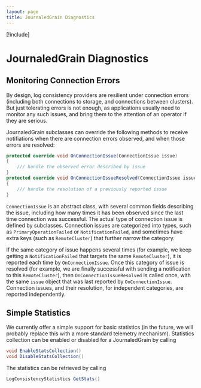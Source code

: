 ```yaml
---
layout: page
title: JournaledGrain Diagnostics
---
```


[!include[](../../warning-banner.md)]

# JournaledGrain Diagnostics


## Monitoring Connection Errors

By design, log consistency providers are resilient under connection errors (including both connections to storage, and connections between clusters). But just tolerating errors is not enough, as applications usually need to monitor any such issues, and bring them to the attention of an operator if they are serious.

JournaledGrain subclasses can override the following methods to receive notifiations when there are connection errors observed, and when those errors are resolved:

```csharp
protected override void OnConnectionIssue(ConnectionIssue issue) 
{
    /// handle the observed error described by issue             
}
protected override void OnConnectionIssueResolved(ConnectionIssue issue) 
{
    /// handle the resolution of a previously reported issue             
}
```
    
`ConnectionIssue` is an abstract class, with several common fields describing the issue, including how many times it has been observed since the last time connection was successful. The actual type of connection issue is defined by subclasses. Connection issues are categorized into types, such as `PrimaryOperationFailed` or `NotificationFailed`, and sometimes have extra keys (such as `RemoteCluster`) that further narrow the category.

If the same category of issue happens several times (for example, we keep getting a `NotificationFailed` that targets the same `RemoteCluster`), it is reported each time by `OnConnectionIssue`. Once this category of issue is resolved (for example, we are finally successful with sending a notification to this `RemoteCluster`), then `OnConnectionIssueResolved` is called once, with the same `issue` object that was last reported by `OnConnectionIssue`. Connection issues, and their resolution, for independent categories, are reported independently.

## Simple Statistics

We currently offer a simple support for basic statistics (in the future, we will probably replace this with a more standard telemetry mechanism).
Statistics collection can be enabled or disabled for a JournaledGrain by calling

```csharp
void EnableStatsCollection()
void DisableStatsCollection()
```

The statistics can be retrieved by calling

 ```csharp
LogConsistencyStatistics GetStats()
```
